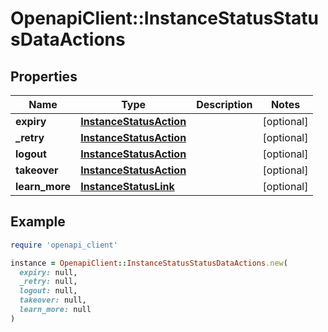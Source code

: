 # OpenapiClient::InstanceStatusStatusDataActions

## Properties

| Name | Type | Description | Notes |
| ---- | ---- | ----------- | ----- |
| **expiry** | [**InstanceStatusAction**](InstanceStatusAction.md) |  | [optional] |
| **_retry** | [**InstanceStatusAction**](InstanceStatusAction.md) |  | [optional] |
| **logout** | [**InstanceStatusAction**](InstanceStatusAction.md) |  | [optional] |
| **takeover** | [**InstanceStatusAction**](InstanceStatusAction.md) |  | [optional] |
| **learn_more** | [**InstanceStatusLink**](InstanceStatusLink.md) |  | [optional] |

## Example

```ruby
require 'openapi_client'

instance = OpenapiClient::InstanceStatusStatusDataActions.new(
  expiry: null,
  _retry: null,
  logout: null,
  takeover: null,
  learn_more: null
)
```

